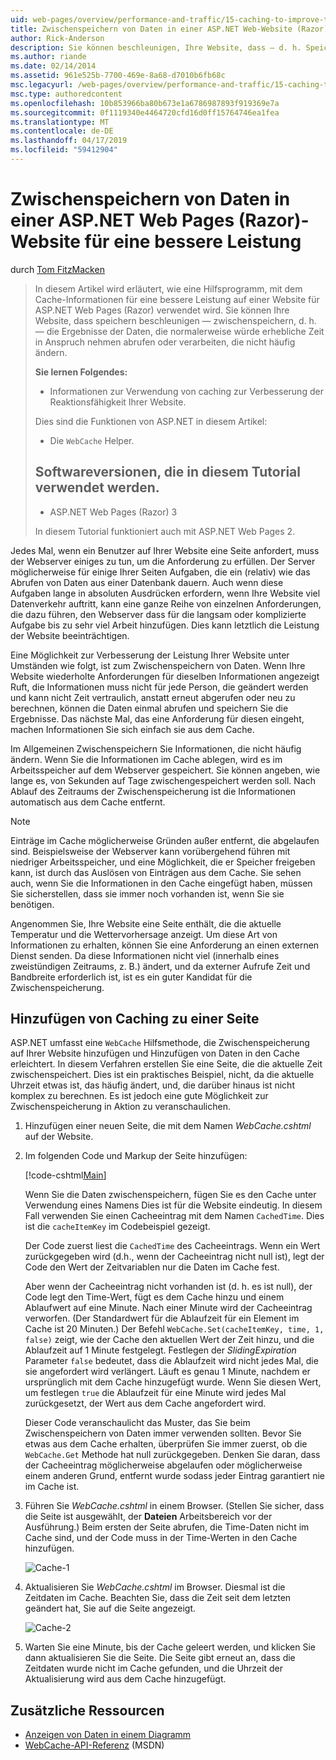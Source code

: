 ```yaml
---
uid: web-pages/overview/performance-and-traffic/15-caching-to-improve-the-performance-of-your-website
title: Zwischenspeichern von Daten in einer ASP.NET Web-Website (Razor) für eine bessere Leistung von Seiten | Microsoft-Dokumentation
author: Rick-Anderson
description: Sie können beschleunigen, Ihre Website, dass – d. h. Speichern von Cache – die Ergebnisse der Daten, die normalerweise dauern würde sehr viel Zeit zum Abrufen oder Verarbeiten einer...
ms.author: riande
ms.date: 02/14/2014
ms.assetid: 961e525b-7700-469e-8a68-d7010b6fb68c
msc.legacyurl: /web-pages/overview/performance-and-traffic/15-caching-to-improve-the-performance-of-your-website
msc.type: authoredcontent
ms.openlocfilehash: 10b853966ba80b673e1a6786987893f919369e7a
ms.sourcegitcommit: 0f1119340e4464720cfd16d0ff15764746ea1fea
ms.translationtype: MT
ms.contentlocale: de-DE
ms.lasthandoff: 04/17/2019
ms.locfileid: "59412904"
---
```

# <a name="caching-data-in-an-aspnet-web-pages-razor-site-for-better-performance"></a>Zwischenspeichern von Daten in einer ASP.NET Web Pages (Razor)-Website für eine bessere Leistung

durch [Tom FitzMacken](https://github.com/tfitzmac)

> In diesem Artikel wird erläutert, wie eine Hilfsprogramm, mit dem Cache-Informationen für eine bessere Leistung auf einer Website für ASP.NET Web Pages (Razor) verwendet wird. Sie können Ihre Website, dass speichern beschleunigen &#8212; zwischenspeichern, d. h. &#8212; die Ergebnisse der Daten, die normalerweise würde erhebliche Zeit in Anspruch nehmen abrufen oder verarbeiten, die nicht häufig ändern.
> 
> **Sie lernen Folgendes:** 
> 
> - Informationen zur Verwendung von caching zur Verbesserung der Reaktionsfähigkeit Ihrer Website.
> 
> Dies sind die Funktionen von ASP.NET in diesem Artikel:
> 
> - Die `WebCache` Helper.
>   
> 
> ## <a name="software-versions-used-in-the-tutorial"></a>Softwareversionen, die in diesem Tutorial verwendet werden.
> 
> 
> - ASP.NET Web Pages (Razor) 3
>   
> 
> In diesem Tutorial funktioniert auch mit ASP.NET Web Pages 2.


Jedes Mal, wenn ein Benutzer auf Ihrer Website eine Seite anfordert, muss der Webserver einiges zu tun, um die Anforderung zu erfüllen. Der Server möglicherweise für einige Ihrer Seiten Aufgaben, die ein (relativ) wie das Abrufen von Daten aus einer Datenbank dauern. Auch wenn diese Aufgaben lange in absoluten Ausdrücken erfordern, wenn Ihre Website viel Datenverkehr auftritt, kann eine ganze Reihe von einzelnen Anforderungen, die dazu führen, den Webserver dass für die langsam oder komplizierte Aufgabe bis zu sehr viel Arbeit hinzufügen. Dies kann letztlich die Leistung der Website beeinträchtigen.

Eine Möglichkeit zur Verbesserung der Leistung Ihrer Website unter Umständen wie folgt, ist zum Zwischenspeichern von Daten. Wenn Ihre Website wiederholte Anforderungen für dieselben Informationen angezeigt Ruft, die Informationen muss nicht für jede Person, die geändert werden und kann nicht Zeit vertraulich, anstatt erneut abgerufen oder neu zu berechnen, können die Daten einmal abrufen und speichern Sie die Ergebnisse. Das nächste Mal, das eine Anforderung für diesen eingeht, machen Informationen Sie sich einfach sie aus dem Cache.

Im Allgemeinen Zwischenspeichern Sie Informationen, die nicht häufig ändern. Wenn Sie die Informationen im Cache ablegen, wird es im Arbeitsspeicher auf dem Webserver gespeichert. Sie können angeben, wie lange es, von Sekunden auf Tage zwischengespeichert werden soll. Nach Ablauf des Zeitraums der Zwischenspeicherung ist die Informationen automatisch aus dem Cache entfernt.

> [!NOTE]
> Einträge im Cache möglicherweise Gründen außer entfernt, die abgelaufen sind. Beispielsweise der Webserver kann vorübergehend führen mit niedriger Arbeitsspeicher, und eine Möglichkeit, die er Speicher freigeben kann, ist durch das Auslösen von Einträgen aus dem Cache. Sie sehen auch, wenn Sie die Informationen in den Cache eingefügt haben, müssen Sie sicherstellen, dass sie immer noch vorhanden ist, wenn Sie sie benötigen.


Angenommen Sie, Ihre Website eine Seite enthält, die die aktuelle Temperatur und die Wettervorhersage anzeigt. Um diese Art von Informationen zu erhalten, können Sie eine Anforderung an einen externen Dienst senden. Da diese Informationen nicht viel (innerhalb eines zweistündigen Zeitraums, z. B.) ändert, und da externer Aufrufe Zeit und Bandbreite erforderlich ist, ist es ein guter Kandidat für die Zwischenspeicherung.

## <a name="adding-caching-to-a-page"></a>Hinzufügen von Caching zu einer Seite

ASP.NET umfasst eine `WebCache` Hilfsmethode, die Zwischenspeicherung auf Ihrer Website hinzufügen und Hinzufügen von Daten in den Cache erleichtert. In diesem Verfahren erstellen Sie eine Seite, die die aktuelle Zeit zwischenspeichert. Dies ist ein praktisches Beispiel, nicht, da die aktuelle Uhrzeit etwas ist, das häufig ändert, und, die darüber hinaus ist nicht komplex zu berechnen. Es ist jedoch eine gute Möglichkeit zur Zwischenspeicherung in Aktion zu veranschaulichen.

1. Hinzufügen einer neuen Seite, die mit dem Namen *WebCache.cshtml* auf der Website.
2. Im folgenden Code und Markup der Seite hinzufügen:

    [!code-cshtml[Main](15-caching-to-improve-the-performance-of-your-website/samples/sample1.cshtml)]

    Wenn Sie die Daten zwischenspeichern, fügen Sie es den Cache unter Verwendung eines Namens Dies ist für die Website eindeutig. In diesem Fall verwenden Sie einen Cacheeintrag mit dem Namen `CachedTime`. Dies ist die `cacheItemKey` im Codebeispiel gezeigt.

    Der Code zuerst liest die `CachedTime` des Cacheeintrags. Wenn ein Wert zurückgegeben wird (d.h., wenn der Cacheeintrag nicht null ist), legt der Code den Wert der Zeitvariablen nur die Daten im Cache fest.

    Aber wenn der Cacheeintrag nicht vorhanden ist (d. h. es ist null), der Code legt den Time-Wert, fügt es dem Cache hinzu und einem Ablaufwert auf eine Minute. Nach einer Minute wird der Cacheeintrag verworfen. (Der Standardwert für die Ablaufzeit für ein Element im Cache ist 20 Minuten.) Der Befehl `WebCache.Set(cacheItemKey, time, 1, false)` zeigt, wie der Cache den aktuellen Wert der Zeit hinzu, und die Ablaufzeit auf 1 Minute festgelegt. Festlegen der *SlidingExpiration* Parameter `false` bedeutet, dass die Ablaufzeit wird nicht jedes Mal, die sie angefordert wird verlängert. Läuft es genau 1 Minute, nachdem er ursprünglich mit dem Cache hinzugefügt wurde. Wenn Sie diesen Wert, um festlegen `true` die Ablaufzeit für eine Minute wird jedes Mal zurückgesetzt, der Wert aus dem Cache angefordert wird.

    Dieser Code veranschaulicht das Muster, das Sie beim Zwischenspeichern von Daten immer verwenden sollten. Bevor Sie etwas aus dem Cache erhalten, überprüfen Sie immer zuerst, ob die `WebCache.Get` Methode hat null zurückgegeben. Denken Sie daran, dass der Cacheeintrag möglicherweise abgelaufen oder möglicherweise einem anderen Grund, entfernt wurde sodass jeder Eintrag garantiert nie im Cache ist.
3. Führen Sie *WebCache.cshtml* in einem Browser. (Stellen Sie sicher, dass die Seite ist ausgewählt, der **Dateien** Arbeitsbereich vor der Ausführung.) Beim ersten der Seite abrufen, die Time-Daten nicht im Cache sind, und der Code muss in der Time-Werten in den Cache hinzufügen.

    ![Cache-1](15-caching-to-improve-the-performance-of-your-website/_static/image1.jpg)
4. Aktualisieren Sie *WebCache.cshtml* im Browser. Diesmal ist die Zeitdaten im Cache. Beachten Sie, dass die Zeit seit dem letzten geändert hat, Sie auf die Seite angezeigt.

    ![Cache-2](15-caching-to-improve-the-performance-of-your-website/_static/image2.jpg)
5. Warten Sie eine Minute, bis der Cache geleert werden, und klicken Sie dann aktualisieren Sie die Seite. Die Seite gibt erneut an, dass die Zeitdaten wurde nicht im Cache gefunden, und die Uhrzeit der Aktualisierung wird aus dem Cache hinzugefügt.

<a id="Additional_Resources"></a>
## <a name="additional-resources"></a>Zusätzliche Ressourcen


- [Anzeigen von Daten in einem Diagramm](https://go.microsoft.com/fwlink/?LinkId=202895)
- [WebCache-API-Referenz](https://msdn.microsoft.com/library/system.web.helpers.webcache(v=vs.99).aspx) (MSDN)
